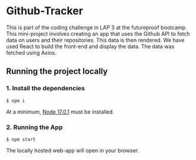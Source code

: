 # Github-Tracker

This is part of the coding challenge in LAP 3 at the futureproof bootcamp. This mini-project involves creating an app that uses the Github API to fetch data on users and their repositories. This data is then rendered. We have used React to build the front-end and display the data. The data was fetched using Axios.

## Running the project locally

### 1. Install the dependencies

```
$ npm i
```

At a minimum, [Node 17.0.1](https://nodejs.org/en/) must be installed.

### 2. Running the App

```
$ npm start
```

The locally hosted web-app will open in your browser.
